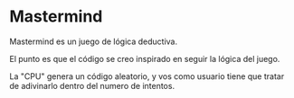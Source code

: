 # Mastermind

Mastermind es un juego de lógica deductiva.

El punto es que el código se creo inspirado en seguir la lógica del juego.

La "CPU" genera un código aleatorio, y vos como usuario tiene que tratar de adivinarlo
dentro del numero de intentos.


